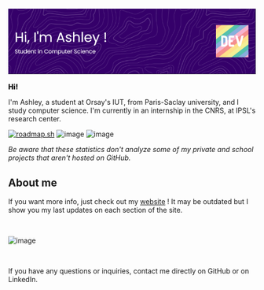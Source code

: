 ![title](./banner.png)

<p style="font-weight: 900;">
  Hi!
</p>
<p>
  I'm Ashley, a student at Orsay's IUT, from Paris-Saclay university, 
  and I study computer science. I'm currently in an internship in the 
  CNRS, at IPSL's research center.
</p>

[![roadmap.sh](https://roadmap.sh/card/tall/67a08cc2d7c9b4cc8b6bd6ea?variant=dark)](https://roadmap.sh)
![image](http://github-profile-summary-cards.vercel.app/api/cards/repos-per-language?username=sillyash&theme=tokyonight)
![image](http://github-profile-summary-cards.vercel.app/api/cards/most-commit-language?username=sillyash&theme=tokyonight)

*Be aware that these statistics don't analyze some of my private and school projects that aren't hosted on GitHub.*


## About me

If you want more info, just check out my [website](https://sillyash.github.io) ! It may be outdated but I show you my last updates on each section of the site.

<br>

![image](http://github-profile-summary-cards.vercel.app/api/cards/profile-details?username=sillyash&theme=tokyonight)

<br>

If you have any questions or inquiries, contact me directly on GitHub or on LinkedIn.
